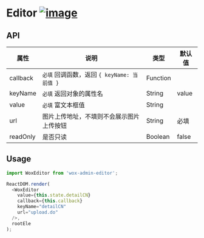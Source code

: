 # Editor [![image](https://img.shields.io/npm/v/wox-admin-editor.svg)](https://www.npmjs.com/package/wox-admin-editor)

## API

| 属性 | 说明 | 类型 | 默认值 |
| ---- | ---- | ---- | ---- |
| callback | `必填` 回调函数，返回 `{ keyName: 当前值 }` | Function | |
| keyName | `必填` 返回对象的属性名 | String | value |
| value | `必填` 富文本框值 | String | |
| url | 图片上传地址，不填则不会展示图片上传按钮 | String | 必填 |
| readOnly | 是否只读 | Boolean | false |

## Usage

```javascript
import WoxEditor from 'wox-admin-editor';

ReactDOM.render(
  <WoxEditor
    value={this.state.detailCN}
    callback={this.callback}
    keyName="detailCN"
    url="upload.do"
  />,
  rootEle
);
```
